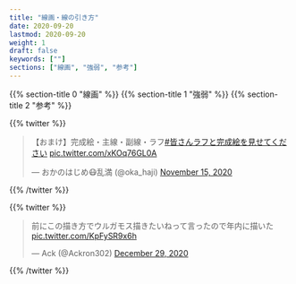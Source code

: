 ```yaml
---
title: "線画・線の引き方"
date: 2020-09-20
lastmod: 2020-09-20
weight: 1
draft: false
keywords: [""]
sections: ["線画", "強弱", "参考"]
---
```


{{% section-title 0 "線画" %}}
{{% section-title 1 "強弱" %}}
{{% section-title 2 "参考" %}}

{{% twitter %}}
<blockquote class="twitter-tweet"><p lang="ja" dir="ltr">【おまけ】完成絵・主線・副線・ラフ<a href="https://twitter.com/hashtag/%E7%9A%86%E3%81%95%E3%82%93%E3%83%A9%E3%83%95%E3%81%A8%E5%AE%8C%E6%88%90%E7%B5%B5%E3%82%92%E8%A6%8B%E3%81%9B%E3%81%A6%E3%81%8F%E3%81%A0%E3%81%95%E3%81%84?src=hash&amp;ref_src=twsrc%5Etfw">#皆さんラフと完成絵を見せてください</a> <a href="https://t.co/xKOq76GL0A">pic.twitter.com/xKOq76GL0A</a></p>&mdash; おかのはじめ😷乱満 (@oka_haji) <a href="https://twitter.com/oka_haji/status/1328009178745430016?ref_src=twsrc%5Etfw">November 15, 2020</a></blockquote>
{{% /twitter %}}

{{% twitter %}}
<blockquote class="twitter-tweet"><p lang="ja" dir="ltr">前にこの描き方でウルガモス描きたいねって言ったので年内に描いた <a href="https://t.co/KpFySR9x6h">pic.twitter.com/KpFySR9x6h</a></p>&mdash; Ack (@Ackron302) <a href="https://twitter.com/Ackron302/status/1343937062123130883?ref_src=twsrc%5Etfw">December 29, 2020</a></blockquote> 
{{% /twitter %}}
